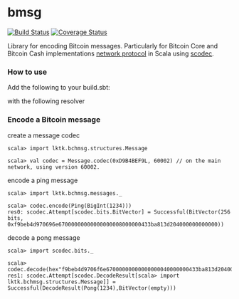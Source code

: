 # bmsg


[![Build Status](https://travis-ci.org/floreslorca/bchmsg.svg?branch=master)](https://travis-ci.org/floreslorca/bchmsg) [![Coverage Status](https://img.shields.io/coveralls/floreslorca/bchmsg.svg)](https://coveralls.io/r/floreslorca/bchmsg?branch=master)


Library for encoding Bitcoin messages. Particularly for Bitcoin Core and Bitcoin Cash implementations [network protocol](https://en.bitcoin.it/wiki/Protocol_Specification) in Scala using [scodec](https://github.com/scodec/scodec).


### How to use

Add the following to your build.sbt:


with the following resolver


### Encode a Bitcoin message

create a message codec

```
scala> import lktk.bchmsg.structures.Message

scala> val codec = Message.codec(0xD9B4BEF9L, 60002) // on the main network, using version 60002.
```

encode a ping message
```
scala> import lktk.bchmsg.messages._

scala> codec.encode(Ping(BigInt(1234)))
res0: scodec.Attempt[scodec.bits.BitVector] = Successful(BitVector(256 bits, 0xf9beb4d970696e67000000000000000008000000433ba813d204000000000000))
```

decode a pong message
```
scala> import scodec.bits._

scala> codec.decode(hex"f9beb4d9706f6e67000000000000000040000000433ba813d204000000000000".toBitVector)
res1: scodec.Attempt[scodec.DecodeResult[scala> import lktk.bchmsg.structures.Message]] = Successful(DecodeResult(Pong(1234),BitVector(empty)))
```

